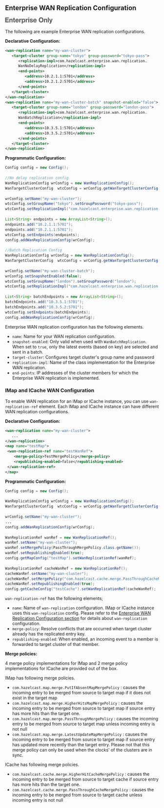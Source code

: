 ## Enterprise WAN Replication Configuration

![](images/enterprise-onlycopy.jpg)


The following are example Enterprise WAN replication configurations.

**Declarative Configuration:**

```xml
<wan-replication name="my-wan-cluster">
   <target-cluster group-name="tokyo" group-password="tokyo-pass">
      <replication-impl>com.hazelcast.enterprise.wan.replication.
      WanNoDelayReplication</replication-impl>
      <end-points>
         <address>10.2.1.1:5701</address>
         <address>10.2.1.2:5701</address>
      </end-points> 
   </target-cluster>
</wan-replication>
<wan-replication name="my-wan-cluster-batch" snapshot-enabled="false">
   <target-cluster group-name="london" group-password="london-pass">
      <replication-impl>com.hazelcast.enterprise.wan.replication.
      WanBatchReplication</replication-impl>
      <end-points>
         <address>10.3.5.1:5701</address>
         <address>10.3.5.2:5701</address>
      </end-points>
   </target-cluster>
</wan-replication>
```

**Programmatic Configuration:**

```java
Config config = new Config();

//No delay replication config
WanReplicationConfig wrConfig = new WanReplicationConfig();
WanTargetClusterConfig  wtcConfig = wrConfig.getWanTargetClusterConfig();

wrConfig.setName("my-wan-cluster");
wtcConfig.setGroupName("tokyo").setGroupPassword("tokyo-pass");
wtcConfig.setReplicationImpl("com.hazelcast.enterprise.wan.replication.WanNoDelayReplication");

List<String> endpoints = new ArrayList<String>();
endpoints.add("10.2.1.1:5701");
endpoints.add("10.2.1.1:5701");
wtcConfig.setEndpoints(endpoints);
config.addWanReplicationConfig(wrConfig);

//Batch Replication Config
WanReplicationConfig wrConfig = new WanReplicationConfig();
WanTargetClusterConfig  wtcConfig = wrConfig.getWanTargetClusterConfig();

wrConfig.setName("my-wan-cluster-batch");
wrConfig.setSnapshotEnabled(false);
wtcConfig.setGroupName("london").setGroupPassword("london");
wtcConfig.setReplicationImpl("com.hazelcast.enterprise.wan.replication.WanBatchReplication");

List<String> batchEndpoints = new ArrayList<String>();
batchEndpoints.add("10.3.5.1:5701");
batchEndpoints.add("10.3.5.2:5701");
wtcConfig.setEndpoints(batchEndpoints);
config.addWanReplicationConfig(wrConfig);
```

Enterprise WAN replication configuration has the following elements.

- `name`: Name for your WAN replication configuration.
- `snapshot-enabled`: Only valid when used with `WanBatchReplication`. When set to `true`, only the latest events (based on key) are selected and sent in a batch. 
- `target-cluster`: Configures target cluster's group name and password
- `replication-impl`: Name of the class implementation for the Enterprise WAN replication.
- `end-points`: IP addresses of the cluster members for which the Enterprise WAN replication is implemented.

### IMap and ICache WAN Configuration

To enable WAN replication for an IMap or ICache instance, you can use `wan-replication-ref` element. 
Each IMap and ICache instance can have different WAN replication configurations.

**Declarative Configuration:**

```xml
<wan-replication name="my-wan-cluster">
   ...
</wan-replication>
<map name="testMap">
 <wan-replication-ref name="testWanRef">
    <merge-policy>TestMergePolicy</merge-policy>
    <republishing-enabled>false</republishing-enabled>
 </wan-replication-ref>
</map>
```

**Programmatic Configuration:**

```java
Config config = new Config();

WanReplicationConfig wrConfig = new WanReplicationConfig();
WanTargetClusterConfig  wtcConfig = wrConfig.getWanTargetClusterConfig();

wrConfig.setName("my-wan-cluster");
...
config.addWanReplicationConfig(wrConfig);

WanReplicationRef wanRef = new WanReplicationRef();
wanRef.setName("my-wan-cluster");
wanRef.setMergePolicy(PassThroughMergePolicy.class.getName());
wanRef.setRepublishingEnabled(true);
config.getMapConfig("testMap").setWanReplicationRef(wanRef);

WanReplicationRef cacheWanRef = new WanReplicationRef();
cacheWanRef.setName("my-wan-cluster");
cacheWanRef.setMergePolicy("com.hazelcast.cache.merge.PassThroughCacheMergePolicy");
cacheWanRef.setRepublishingEnabled(true);
config.getCacheConfig("testCache").setWanReplicationRef(cacheWanRef);


```

`wan-replication-ref` has the following elements;

- `name`: Name of `wan-replication` configuration. IMap or ICache instance uses this `wan-replication` config. Please refer to the [Enterprise WAN Replication Configuration section](#enterprise-wan-replication-configuration) for details about `wan-replication` configuration.
- `merge-policy`: Resolve conflicts that are occurred when target cluster already has the replicated entry key.
- `republishing-enabled`: When enabled, an incoming event to a member is forwarded to target cluster of that member.

**Merge policies:**

4 merge policy implementations for IMap and 2 merge policy implementations for ICache are provided
out of the box.

IMap has following merge policies.

- `com.hazelcast.map.merge.PutIfAbsentMapMergePolicy` : causes the incoming entry to be merged from source to target map if it does not exist in the target map
- `com.hazelcast.map.merge.HigherHitsMapMergePolicy` : causes the incoming entry to be merged from source to target map if source entry has more hits than the target one.
- `com.hazelcast.map.merge.PassThroughMergePolicy` : causes the incoming entry to be merged from source to target map unless incoming entry is not null
- `com.hazelcast.map.merge.LatestUpdateMapMergePolicy` : causes the incoming entry to be merged from source to target map if source entry has updated more recently than the target entry. Please not that this merge policy can only be used when the clocks' of the clusters are in sync.

ICache has following merge policies.
 
- `com.hazelcast.cache.merge.HigherHitCacheMergePolicy` : causes the incoming entry to be merged from source to target cache if source entry has more hits than the target one.
- `com.hazelcast.cache.merge.PassThroughCacheMergePolicy` : causes the incoming entry to be merged from source to target cache unless incoming entry is not null

